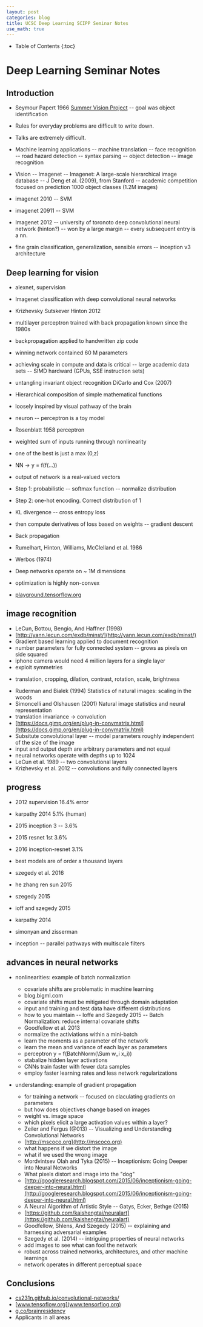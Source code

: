 ```yaml
---
layout: post
categories: blog
title: UCSC Deep Learning SCIPP Seminar Notes
use_math: true
---
```


* Table of Contents
{:toc}


# Deep Learning Seminar Notes

## Introduction

* Seymour Papert 1966 [Summer Vision Project](http://dspace.mit.edu/handle/1721.1/6125)
    -- goal was object identification
* Rules for everyday problems are difficult to write down.
* Talks are extremely difficult.

* Machine learning applications
  -- machine translation
  -- face recognition
  -- road hazard detection
  -- syntax parsing
  -- object detection
  -- image recognition

* Vision -- Imagenet
  -- Imagenet: A large-scale hierarchical image database
  -- J Deng et al. (2009), from Stanford
  -- academic competition focused on prediction 1000 object classes (1.2M images)

* imagenet 2010
  -- SVM 
* imagenet 20911
  -- SVM
* Imagenet 2012
  -- university of toronoto deep convolutional neural network (hinton?)
  -- won by a large margin
  -- every subsequent entry is a nn.

* fine grain classification, generalization, sensible errors
  -- inception v3 architecture

## Deep learning for vision

* alexnet, supervision
* Imagenet classification with deep convolutional neural networks
* Krizhevsky Sutskever Hinton 2012
* multilayer perceptron trained with back propagation known since the 1980s
* backpropagation applied to handwritten zip code
* winning network contained 60 M parameters
* achieving scale in compute and data is critical
  -- large academic data sets
  -- SIMD hardward (GPUs, SSE instruction sets)

* untangling invariant object recognition DiCarlo and Cox (2007)
* Hierarchical composition of simple mathematical functions
* loosely inspired by visual pathway of the brain

* neuron -- perceptron is a toy model
* Rosenblatt 1958 perceptron
* weighted sum of inputs running through nonlinearity
* one of the best is just a max (0,z)

* NN -> y = f(f(...))
* output of network is a real-valued vectors

* Step 1: probabilistic -- softmax function -- normalize distribution
* Step 2: one-hot encoding.  Correct distribution of 1
* KL divergence -- cross entropy loss
* then compute derivatives of loss based on weights -- gradient descent
* Back propagation
* Rumelhart, Hinton, Williams, McClelland et al. 1986
* Werbos (1974)
* Deep networks operate on ~ 1M dimensions
* optimization is highly non-convex
* [playground.tensorflow.org](playground.tensorflow.org)

## image recognition
* LeCun, Bottou, Bengio, And Haffner (1998)
* [http://yann.lecun.com/exdb/minst/](http://yann.lecun.com/exdb/minst/)
* Gradient based learning applied to document recognition
* number parameters for fully connected system -- grows as pixels on side squared
* iphone camera would need 4 million layers for a single layer
* exploit symmetries
 - translation, cropping, dilation, contrast, rotation, scale, brightness
* Ruderman and Bialek (1994) Statistics of natural images: scaling in the woods
* Simoncelli and Olshausen (2001) Natural image statistics and neural representation
* translation invariance -> convolution
* [https://docs.gimp.org/en/plug-in-convmatrix.html](https://docs.gimp.org/en/plug-in-convmatrix.html)
* Subsitute convolutional layer -- model parameters roughly independent of the size of the image
* input and output depth are arbitrary parameters and not equal
* neural networks operate with depths up to 1024
* LeCun et al. 1989 -- two convolutional layers
* Krizhevsky et al. 2012 -- convolutions and fully connected layers

## progress
* 2012 supervision 16.4% error
* karpathy 2014 5.1% (human)
* 2015 inception 3 -- 3.6%
* 2015 resnet 1st 3.6%
* 2016 inception-resnet 3.1%
* best models are of order a thousand layers

* szegedy et al. 2016
* he zhang ren sun 2015
* szegedy 2015
* ioff and szegedy 2015
* karpathy 2014
* simonyan and zisserman 
* inception -- parallel pathways with multiscale filters


## advances in neural networks
* nonlinearities: example of batch normalization
  - covariate shifts are problematic in machine learning
  - blog.bigml.com
  - covariate shifts must be mitigated through domain adaptation
  - input and training and test data have different distributions
  - how to you maintain -- Ioffe and Szegedy 2015 -- Batch Normalization: reduce internal covariate shifts
  - Goodfellow et al. 2013
  - normalize the activiations within a mini-batch
  - learn the moments as a parameter of the network
  - learn the mean and variance of each layer as parameters
  - perceptron y = f(BatchNorm(\Sum w_i x_i))
  - stabalize hidden layer activations
  - CNNs train faster with fewer data samples
  - employ faster learning rates and less network regularizations

* understanding: example of gradient propagation
  - for training a network -- focused on claculating gradients on parameters
  - but how does objectives change based on images 
  - weight vs. image space
  - which pixels elicit a large activation values within a layer?
  - Zeiler and Fergus (@013) -- Visualizing and Understanding Convolutional Networks
  - [http://mscoco.org](http://mscoco.org)
  - what happens if we distort the image
  - what if we used the wrong image
  - Mordvintsev Olah and Tyka (2015) -- Inceptionism: Going Deeper into Neural Networks
  - What pixels distort and image into the "dog"
  - [http://googleresearch.blogspot.com/2015/06/inceptionism-going-deeper-into-neural.html](http://googleresearch.blogspot.com/2015/06/inceptionism-going-deeper-into-neural.html)
  - A Neural Algorithm of Artistic Style -- Gatys, Ecker, Bethge (2015)
  - [https://github.com/kaishengtai/neuralart](https://github.com/kaishengtai/neuralart)
  - Goodfellow, Shlens, And Szegedy (2015) -- explaining and harnessing adversarial examples
  - Szegedy et al. (2014) -- intriguing properties of neural networks
  - add images to see what can fool the network
  - robust across trained networks, architectures, and other machine learnings
  - network operates in different perceptual space

## Conclusions
* [cs231n.github.io/convolutional-networks/](cs231n.github.io/convolutional-networks/) 
* [www.tensoflow.org](www.tensorflog.org)
* [g.co/brainresidency](g.co/brainresidency)
* Applicants in all areas 